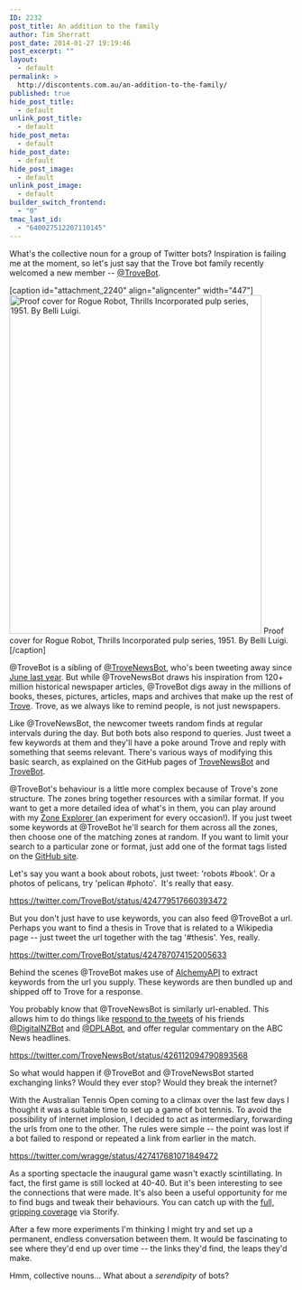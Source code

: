 ```yaml
---
ID: 2232
post_title: An addition to the family
author: Tim Sherratt
post_date: 2014-01-27 19:19:46
post_excerpt: ""
layout:
  - default
permalink: >
  http://discontents.com.au/an-addition-to-the-family/
published: true
hide_post_title:
  - default
unlink_post_title:
  - default
hide_post_meta:
  - default
hide_post_date:
  - default
hide_post_image:
  - default
unlink_post_image:
  - default
builder_switch_frontend:
  - "0"
tmac_last_id:
  - "640027512207110145"
---
```

What's the collective noun for a group of Twitter bots? Inspiration is failing me at the moment, so let's just say that the Trove bot family recently welcomed a new member -- <a href="https://twitter.com/TroveBot">@TroveBot</a>.

[caption id="attachment_2240" align="aligncenter" width="447"]<a href="http://trove.nla.gov.au/version/186071643"><img class="size-full wp-image-2240" alt="Proof cover for Rogue Robot, Thrills Incorporated pulp series, 1951. By Belli Luigi." src="http://discontents.com.au/wp-content/uploads/2014/01/nla.pic-vn6097959-v.jpg" width="447" height="600" /></a> Proof cover for Rogue Robot, Thrills Incorporated pulp series, 1951. By Belli Luigi.[/caption]

@TroveBot is a sibling of <a href="https://twitter.com/TroveNewsBot">@TroveNewsBot</a>, who's been tweeting away since <a title="Conversations with collections" href="http://discontents.com.au/conversations-with-collections/">June last year</a>. But while @TroveNewsBot draws his inspiration from 120+ million historical newspaper articles, @TroveBot digs away in the millions of books, theses, pictures, articles, maps and archives that make up the rest of <a href="http://trove.nla.gov.au">Trove</a>. Trove, as we always like to remind people, is not just newspapers.

Like @TroveNewsBot, the newcomer tweets random finds at regular intervals during the day. But both bots also respond to queries. Just tweet a few keywords at them and they'll have a poke around Trove and reply with something that seems relevant. There's various ways of modifying this basic search, as explained on the GitHub pages of <a href="https://github.com/wragge/trovenewsbot">TroveNewsBot</a> and <a href="https://github.com/wragge/trovebot">TroveBot</a>.

@TroveBot's behaviour is a little more complex because of Trove's zone structure. The zones bring together resources with a similar format. If you want to get a more detailed idea of what's in them, you can play around with my <a href="http://dhistory.org/trove/zone-explorer/">Zone Explorer </a>(an experiment for every occasion!). If you just tweet some keywords at @TroveBot he'll search for them across all the zones, then choose one of the matching zones at random. If you want to limit your search to a particular zone or format, just add one of the format tags listed on the <a href="https://github.com/wragge/trovebot">GitHub site</a>.

Let's say you want a book about robots, just tweet: 'robots #book'. Or a photos of pelicans, try 'pelican #photo'.  It's really that easy.

https://twitter.com/TroveBot/status/424779517660393472

But you don't just have to use keywords, you can also feed @TroveBot a url. Perhaps you want to find a thesis in Trove that is related to a Wikipedia page -- just tweet the url together with the tag '#thesis'. Yes, really.

https://twitter.com/TroveBot/status/424787074152005633

Behind the scenes @TroveBot makes use of <a href="http://www.alchemyapi.com/">AlchemyAPI</a> to extract keywords from the url you supply. These keywords are then bundled up and shipped off to Trove for a response.

You probably know that @TroveNewsBot is similarly url-enabled. This allows him to do things like <a href="http://storify.com/wragge/conversations-between-bots">respond to the tweets</a> of his friends <a href="https://twitter.com/digitalNZbot">@DigitalNZBot</a> and <a href="https://twitter.com/DPLAbot">@DPLABot</a>, and offer regular commentary on the ABC News headlines.

https://twitter.com/TroveNewsBot/status/426112094790893568

So what would happen if @TroveBot and @TroveNewsBot started exchanging links? Would they ever stop? Would they break the internet?

With the Australian Tennis Open coming to a climax over the last few days I thought it was a suitable time to set up a game of bot tennis. To avoid the possibility of internet implosion, I decided to act as intermediary, forwarding the urls from one to the other. The rules were simple -- the point was lost if a bot failed to respond or repeated a link from earlier in the match.

https://twitter.com/wragge/status/427417681071849472

As a sporting spectacle the inaugural game wasn't exactly scintillating. In fact, the first game is still locked at 40-40. But it's been interesting to see the connections that were made. It's also been a useful opportunity for me to find bugs and tweak their behaviours. You can catch up with the <a href="http://storify.com/wragge/inaugural-trove-bots-tennis-open">full, gripping coverage</a> via Storify.

After a few more experiments I'm thinking I might try and set up a permanent, endless conversation between them. It would be fascinating to see where they'd end up over time -- the links they'd find, the leaps they'd make.

Hmm, collective nouns... What about a <em>serendipity</em> of bots?